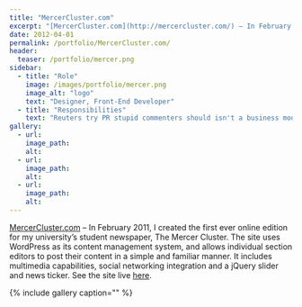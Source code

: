 ```yaml
---
title: "MercerCluster.com"
excerpt: "[MercerCluster.com](http://mercercluster.com/) – In February 2011, I created the first ever online edition for my university’s student newspaper"
date: 2012-04-01
permalink: /portfolio/MercerCluster.com/
header:
  teaser: /portfolio/mercer.png
sidebar:
  - title: "Role"
    image: /images/portfolio/mercer.png
    image_alt: "logo"
    text: "Designer, Front-End Developer"
  - title: "Responsibilities"
    text: "Reuters try PR stupid commenters should isn't a business model"
gallery:
  - url:
    image_path:
    alt:
  - url:
    image_path:
    alt:
  - url:
    image_path:
    alt:
---
```


[MercerCluster.com](http://mercercluster.com/) – In February 2011, I created the first ever online edition for my university’s student newspaper, The Mercer Cluster. The site uses WordPress as its content management system, and allows individual section editors to post their content in a simple and familiar manner. It includes multimedia capabilities, social networking integration and a jQuery slider and news ticker. See the site live [here](http://mercercluster.com/).

{% include gallery caption="" %}

